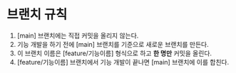 # 브랜치 규칙
1. [main] 브랜치에는 직접 커밋을 올리지 않는다.
2. 기능 개발을 하기 전에 [main] 브랜치를 기준으로 새로운 브랜치를 만든다.
3. 이 브랜치 이름은 [feature/기능이름] 형식으로 하고 **한 명만** 커밋을 올린다.
4. [feature/기능이름] 브랜치에서 기능 개발이 끝나면 [main] 브랜치에 이를 합친다.